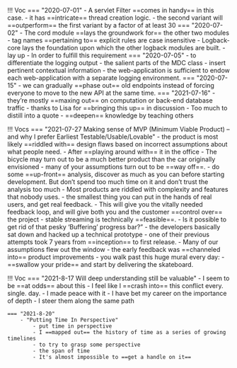 
!!! Voc
    === "2020-07-01"
        - A servlet Filter ==comes in handy== in this case.
        - it has ==intricate== thread creation logic.
        - the second variant will ==outperform== the first variant by a factor of at least 30
    === "2020-07-02"
        - The cord module ==lays the groundwork for== the other two modules
        - tag names ==pertaining to== explicit rules are case insensitive
        - Logback-core lays the foundation upon which the other logback modules are built. 
            - lay up
        - In order to fulfill this requirement
    === "2020-07-05"
        - to differentiate the logging output
        - the salient parts of the MDC class
        - insert pertinent contextual information
        - the web-application is sufficient to endow each web-application with a separate logging environment.
    === "2020-07-15"
        - we can gradually ==phase out== old endpoints instead of forcing everyone to move to the new API at the same time. 
    === "2021-07-16"
        - they’re mostly ==maxing out== on computation or back-end database traffic
        - thanks to Lisa for ==bringing this up== in discussion
        - Too much to distill into a quote
        - ==deepen== knowledge by teaching others

!!! Vocs
    === "2021-07-27 Making sense of MVP (Minimum Viable Product) – and why I prefer Earliest Testable/Usable/Lovable"
        - the product is most likely ==riddled with== design flaws based on incorrect assumptions about what people need. 
        - After ==playing around with== it in the office
        - The bicycle may turn out to be a much better product than the car originally envisioned
        - many of your assumptions turn out to be ==way off==.
        - do some ==up-front== analysis, discover as much as you can before starting development. But don’t spend too much time on it and don’t trust the analysis too much 
        - Most products are riddled with complexity and features that nobody uses.
        - the smallest thing you can put in the hands of real users, and get real feedback. 
        - This will give you the vitally needed feedback loop, and will give both you and the customer ==control over== the project
        - stable streaming is technically ==feasible==.
        - Is it possible to get rid of that pesky ‘Buffering’ progress bar?”
        - the developers basically sat down and hacked up a technical prototype
        - one of their previous attempts took 7 years from ==inception== to first release. 
        - Many of our assumptions flew out the window
        - the early feedback was ==channeled into== product improvements
        - you walk past this huge mural every day:
        - ==swallow your pride== and start by delivering the skateboard.
        
!!! Voc
    === "2021-8-17 Will deep understanding still be valuable"
        - I seem to be ==at odds== about this
        - I feel like I ==crash into== this conflict every. single. day.
        - I made peace with it
        - I have bet my career on the importance of depth
        - I steer them along the same path
    
    === "2021-8-20"
        - "Putting Time In Perspective"
            - put time in perspective
            - I ==mapped out== the history of time as a series of growing timelines
            - to try to grasp some perspective
            - the span of time
            - It's almost impossible to ==get a handle on it==
        
        